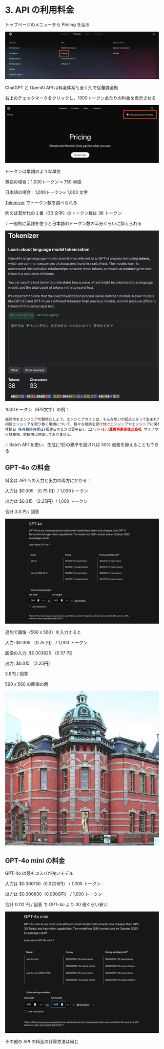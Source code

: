 # 3. API の利用料金

トップページのメニューから Pricing を辿る

![](image/pricing.png)

ChatGPT と OpenAI API は料金体系も全く別で従量課金制

右上のチェックマークをクリックし、1000トークンあたりの料金を表示させる

![](image/1k-tokens.png)

トークンは単語のような単位

英語の場合；1,000トークン $\approx$ 750 単語

日本語の場合：1,000トークン$\approx$ 1,000 文字

[Tokenizer](https://platform.openai.com/tokenizer) でトークン数を調べられる

例えば君が代の１番（33 文字）のトークン数は 38 トークン

💡 一般的に英語を使うと日本語のトークン数の半分ぐらいに抑えられる

![](image/tokenizer.png)

1000トークン（978文字）の例：

```jsx
福岡市をエンジニアの聖地にしよう。エンジニアカフェは、そんな想いが起点となって生まれた官民一体のプロジェクトです。エンジニア・エコシステム個人やコミュニティを核としたエンジニア・エコシステムを創造していくべく、多様性を求め、出会いが成長や協業へ繋がり、玉石混交なアウトプットが次々に生み出される場所です。個人やコミュニティをサポートエンジニアやエンジニアに関わる方、エンジニアを目指す方からのさまざまな相談に対応、活躍できる環境づくりをサポートいたします。業種などの垣根を超え、エンジニア同士の多様多種なコミュニケーションを促進し、エンジニアにとってあらゆる機会を創出します。エンジニアカフェは、エンジニアが集まる、活躍する、成長する街、福岡の実現を目指す「エンジニアフレンドリーシティ福岡」の取り組みのひとつとして誕生しました。エンジニアフレンドリーシティ福岡イベント国内外から様々なエンジニアが集まる魅力的なイベントを開催様々な技術トピックのイベントに会場を提供し、エンジニアの成長や活躍をサポートいたします。イベント一覧を見るエンジニアカフェでは、エンジニアの育成/成長/交流等に関連するイベント企画を受け付けています。詳細についてはこちらから
相談エンジニアを取り巻く環境について、様々な相談を受け付けエンジニアやエンジニアに関わる方、エンジニアを目指す方からの相談に対応、活躍できる環境づくりをサポートいたしますCommunity Manager、Hacker Supporterへのご相談についてはTOPICSでご案内しております。OVERVIEW名称	Engineer Cafe ‒ Hacker Space Fukuoka ‒TEL080-6742-7231開設年月2019年8月営業時間9:00 - 22:00相談受付時間13:00-21:00
休館日	毎月最終月曜日(祝休日のときは翌平日)、12/29〜1/3運営事業者株式会社 サイノウ特定非営利活動法人 AIP所在地	福岡市赤煉瓦文化館内 (福岡市中央区天神1丁目15番30号)Engineer CafeHacker Space Fukuoka赤煉瓦文化館福岡市中央区天神1丁目15番30号地下鉄天神駅 徒歩5分 / 西鉄バス「天神4丁目」
※駐車場、駐輪場は併設しておりません。
```

💡 Batch API を使い、生成に1日の猶予を設ければ 50% 価格を抑えることもできる

## GPT-4o の料金

料金は API への入力と出力の両方にかかる：

入力は $0.005 （0.75 円）/ 1,000トークン

出力は $0.015 （2.25円）/ 1,000 トークン

合計 3.0 円 / 回答

![](image/gpt4o-pricing.png)


追加で画像（560 x 560）を入力すると

入力: $0.005 （0.75 円） / 1,000 トークン

画像の入力: $0.003825 （0.57 円）

出力: $0.015 （2.25円）

3.6円 / 回答

560 x 560 の画像の例

![](image/560x560.jpg)

## GPT-4o mini の料金

GPT-4o は最もコスパが良いモデル

入力は $0.000150（0.0225円） / 1,000 トークン

出力は $0.000600（0.0900円） / 1,000 トークン

合計 0.112 円 / 回答 で GPT-4o より 30 倍ぐらい安い

![](image/gpt4o-mini-pricing.png)

その他の API の料金の計算方法は同じ